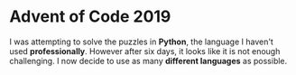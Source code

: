 # Advent of Code 2019

I was attempting to solve the puzzles in **Python**, the language I haven't used **professionally**. However after six days, it looks like it is not enough challenging. I now decide to use as many **different languages** as possible.
